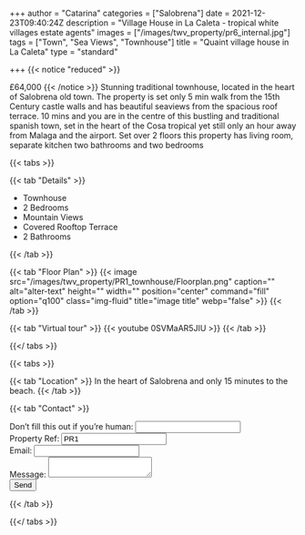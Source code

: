 +++
author = "Catarina"
categories = ["Salobrena"]
date = 2021-12-23T09:40:24Z
description = "Village House in La Caleta - tropical white villages estate agents"
images = ["/images/twv_property/pr6_internal.jpg"]
tags = ["Town", "Sea Views", "Townhouse"]
title = "Quaint village house in La Caleta"
type = "standard"

+++
{{< notice "reduced" >}}

£64,000
{{< /notice >}}
Stunning traditional townhouse, located in the heart of Salobrena old town. The property is set only 5 min walk from the 15th Century castle walls and has beautiful seaviews from the spacious roof terrace.
10 mins and you are in the centre of this bustling and traditional spanish town, set in the heart of the Cosa tropical yet still only an hour away from Malaga and the airport.
Set over 2 floors this property has living room, separate kitchen two bathrooms and two bedrooms

{{< tabs >}}

{{< tab "Details" >}}

* Townhouse
* 2 Bedrooms
* Mountain Views
* Covered Rooftop Terrace
* 2 Bathrooms

  
{{< /tab >}}


  {{< tab "Floor Plan" >}} {{< image src="/images/twv_property/PR1_townhouse/Floorplan.png" caption="" alt="alter-text" height="" width="" position="center" command="fill" option="q100" class="img-fluid" title="image title" webp="false" >}} {{< /tab >}}

{{< tab "Virtual tour" >}} {{< youtube 0SVMaAR5JIU >}} {{< /tab >}}

{{</ tabs >}}

{{< tabs >}}

{{< tab "Location" >}} In the heart of Salobrena and only 15 minutes to the beach. {{< /tab >}}

{{< tab "Contact" >}} <form name="contact" method="POST" netlify-honeypot="bot-field" data-netlify="true">
<div class="form-group">
<label>Don’t fill this out if you’re human: <input name="bot-field" /></label>
</div>
<div class="form-group">
<label>Property Ref: <input name="property-ref" class="form-control" value="PR1" readonly/></label>
</div>
<div class="form-group">
<label>Email: <input type="text" class="form-control" name="email" /></label>
</div>
<div class="form-group">
<label>Message:</label> <textarea name="message" class="form-control"></textarea>
</div>
<button type="submit" class="btn btn-primary">Send</button>
</form> {{< /tab >}}

{{</ tabs >}}